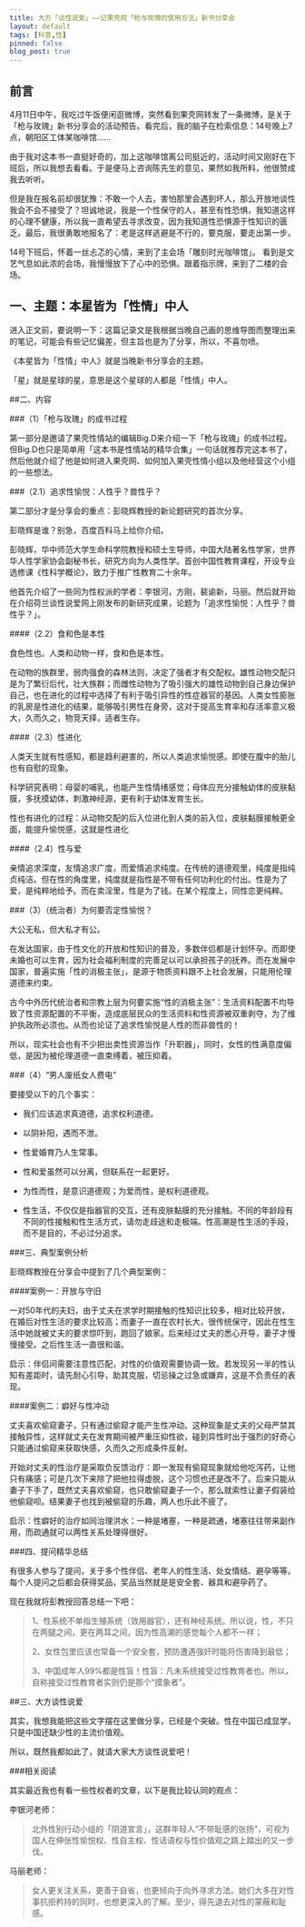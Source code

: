 ```yaml
---
title: 大方「谈性说爱」——记果壳网「枪与玫瑰的使用方法」新书分享会
layout: default
tags: [科普,性]
pinned: false
blog_post: true
---
```





## 前言
4月11日中午，我吃过午饭便闲逛微博，突然看到果壳网转发了一条微博，是关于「枪与玫瑰」新书分享会的活动预告。看完后，我的脑子在检索信息：14号晚上7点，朝阳区工体某咖啡馆……

由于我对这本书一直挺好奇的，加上这咖啡馆离公司挺近的，活动时间又刚好在下班后，所以我想去看看。于是便马上咨询陈先生的意见，果然如我所料，他很赞成我去听听。

但是我在报名前却很犹豫：不敢一个人去，害怕那里会遇到坏人，那么开放地谈性我会不会不接受了？坦诚地说，我是一个性保守的人，甚至有性恐惧，我知道这样的心理不健康，所以我一直希望去寻求改变，因为我知道性恐惧源于性知识的匮乏。最后，我很勇敢地报名了：老是这样逃避是不行的，要克服，要走出第一步。

14号下班后，怀着一丝忐忑的心情，来到了主会场「雕刻时光咖啡馆」。
看到是文艺气息如此浓的会场，我慢慢放下了心中的恐惧。跟着指示牌，来到了二楼的会场。

## 一、主题：本星皆为「性情」中人

进入正文前，要说明一下：这篇记录文是我根据当晚自己画的思维导图而整理出来的笔记，可能会有些记忆偏差，但主旨也是为了分享，所以，不喜勿喷。

《本星皆为「性情」中人》就是当晚新书分享会的主题。

「星」就是星球的星，意思是这个星球的人都是「性情」中人。

##二、内容

###（1）「枪与玫瑰」的成书过程

第一部分是邀请了果壳性情站的编辑Big.D来介绍一下「枪与玫瑰」的成书过程。但Big.D也只是简单用「这本书是性情站的精华合集」一句话就推荐完这本书了，然后他就介绍了他是如何进入果壳网、如何加入果壳性情小组以及他经营这个小组的一些想法。

###（2.1）追求性愉悦：人性乎？兽性乎？

第二部分才是分享会的重点：彭晓辉教授的新论题研究的首次分享。

彭晓辉是谁？别急，百度百科马上给你介绍。

彭晓辉，华中师范大学生命科学院教授和硕士生导师，中国大陆著名性学家，世界华人性学家协会副秘书长，研究方向为人类性学。首创中国性教育课程，开设专业选修课《性科学概论》，致力于推广性教育二十余年。

他首先介绍了一些同为性权派的学者：李银河，方刚，裴谕新，马丽。然后就开始在介绍荷兰谈性说爱网上刚发布的新研究成果，论题为「追求性愉悦：人性乎？兽性乎？」。


####（2.2）食和色是本性

食色性也。人类和动物一样，食和色是本性。

在动物的族群里，弱肉强食的森林法则，决定了强者才有交配权。雄性动物交配只是为了繁衍后代，壮大族群；而雌性动物为了吸引强大的雄性动物到自己身边保护自己，也在进化的过程中选择了有利于吸引异性的性症器官的基因。人类女性膨胀的乳房是性进化的结果，能够吸引男性在身旁，这对于提高生育率和存活率意义极大，久而久之，物竞天择，适者生存。

####（2.3）性进化

人类天生就有性感知，都是趋利避害的，所以人类追求愉悦感。即使在腹中的胎儿也有自慰的现象。

科学研究表明：母婴的哺乳，也能产生性情绪感觉；母体应充分接触幼体的皮肤黏膜，多抚摸幼体，刺激神经源，更有利于幼体发育生长。

性也有进化的过程：从动物交配的后入位进化到人类的前入位，皮肤黏膜接触更全面，能提升愉悦感，这就是性进化

####（2.4）性与爱

亲情追求深度，友情追求广度，而爱情追求纯度。在传统的道德观里，纯度是指纯贞纯洁。但在性的角度里，纯度就是指性是不带有任何功利化的付出。性是为了爱，是纯粹地给予。而在卖淫里，性是为了钱。在某个程度上，同性恋更纯粹。

###（3）（统治者）为何要否定性愉悦？

大公无私，但大私才有公。

在发达国家，由于性文化的开放和性知识的普及，多数伴侣都是计划怀孕。而即使未婚也可以生育，因为社会福利制度的完善足以可以承担孩子的抚养。而在发展中国家，普遍实施「性的消极主张」，是源于物质资料跟不上社会发展，只能用伦理道德来约束。

古今中外历代统治者和宗教上层为何要实施“性的消极主张”：生活资料配置不均导致了性资源配置的不平衡，造成底层民众的生活资料和性资源被双重剥夺，为了维护执政所必须也。从而也论证了追求性愉悦是人性的而非兽性的！

所以，现实社会也有不少把出卖性资源当作「升职器」，同时，女性的性满意度偏低，是因为被伦理道德一直束缚着，被压抑着。

###（4）“男人废纸女人费电”

要接受以下的几个事实：
- 我们应该追求真道德，追求权利道德。

- 以阴补阳，遇而不泄。

- 性爱婚育乃人生常事。

- 性和爱虽然可以分离，但联系在一起更好。

- 为性而性，是意识道德观；为爱而性，是权利道德观。

- 性生活，不仅仅是指器官的交互，还有皮肤黏膜的充分接触。不同的年龄段有不同的性接触和性生活方式，请勿走歧途和走极端。性高潮是性生活的手段，而不是目的，不必过分追求。

###三、典型案例分析

彭晓辉教授在分享会中提到了几个典型案例：

####案例一：开放与守旧

一对50年代的夫妇，由于丈夫在求学时期接触的性知识比较多，相对比较开放，在婚后对性生活的要求比较高；而妻子一直在农村长大，很传统保守，因此在性生活中她就被丈夫的要求惊吓到，跑回了娘家。后来经过丈夫的悉心开导，妻子才慢慢接受。之后性生活一直很和谐。

启示：伴侣间需要注意性匹配，对性的价值观需要协调一致。若发现另一半的性认知有差距时，请先耐心引导，助其克服，切忌操之过急或嫌弃，这是不负责任的表现。

####案例二：癖好与性冲动

丈夫喜欢偷窥妻子，只有通过偷窥才能产生性冲动。这种现象是丈夫的父母严禁其接触异性，这样就丈夫在发育期间被严重压抑性欲，碰到异性时出于强烈的好奇心只能通过偷窥来获取快感，久而久之形成条件反射。

开始对丈夫的性治疗是采取负反馈治疗：即一发现有偷窥现象就给他吃泻药，让他只有痛感；可是几次下来除了把他拉得虚脱，这个习惯也还是改不了。后来只能从妻子下手了，既然丈夫喜欢偷窥，也只敢偷窥妻子一个，那么就索性让妻子假装给他偷窥呗。结果妻子也找到被偷窥的乐趣，两人也乐此不疲了。

启示：性癖好的治疗如同治理洪水：一种是堵塞，一种是疏通，堵塞往往带来副作用，而疏通就可以两性关系处理得很好。

###四、提问精华总结

有很多人参与了提问，关于多个性伴侣、老年人的性生活、处女情结、避孕等等。每个人提问之后都会获得奖品，奖品当然就是是安全套、器具和避孕药了。

现在我就将彭教授回答总结一下吧：

>1、性系统不单指生殖系统（效用器官），还有神经系统。所以说，性，不只在两腿之间，更在两耳之间，因为性高潮的感觉每个人都不一样；
>
>2、女性包里应该也常备一个安全套，预防遭遇强奸时能将伤害降到最低；
>
>3、中国成年人99%都是性盲！性盲：凡未系统接受过性教育者也。所以，自称接受过性教育者实则仍是那个“摸象者”。

##三、大方谈性说爱

其实，我想我能把这些文字摆在这里做分享，已经是个突破。性在中国已成显学，只是中国还缺少性的主流价值观。

所以，既然我都如此了，就请大家大方谈性说爱吧！


###相关阅读

其实最近我也有看一些性权者的文章，以下是我比较认同的观点：

李银河老师：

>北外性别行动小组的「阴道宣言」，这群年轻人“不带耻感的张扬”，可视为国人在伸张性愉悦权、性自主权、性话语权与性价值观之路上踏出的又一步伐。

马丽老师：

>女人更关注关系，更善于自省，也更倾向于向外寻求方法。她们大多在对性事抗拒矜持的同时，也想更深入的了解。至少，得先退去对性的蒙蔽和耻感。




